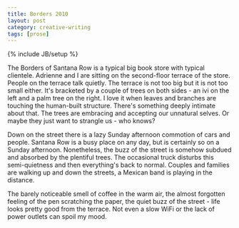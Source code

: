 ```yaml
---
title: Borders 2010
layout: post
category: creative-writing
tags: [prose]
---
```

{% include JB/setup %}

The Borders of Santana Row is a typical big book store with typical clientele. Adrienne and I are sitting on the second-floor terrace of the store. People on the terrace talk quietly. The terrace is not too big but it is not too small either. It's bracketed by a couple of trees on both sides - an ivi on the left and a palm tree on the right. I love it when leaves and branches are touching the human-built structure. There's something deeply intimate about that. The trees are embracing and accepting our unnatural selves. Or maybe they just want to strangle us - who knows?

Down on the street there is a lazy Sunday afternoon commotion of cars and people. Santana Row is a busy place on any day, but is certainly so on a Sunday afternoon. Nonetheless, the buzz of the street is somehow subdued and absorbed by the plentiful trees. The occasional truck disturbs this semi-quietness and then everything's back to normal. Couples and families are walking up and down the streets, a Mexican band is playing in the distance.

The barely noticeable smell of coffee in the warm air, the almost forgotten feeling of the pen scratching the paper, the quiet buzz of the street - life looks pretty good from the terrace. Not even a slow WiFi or the lack of power outlets can spoil my mood.
